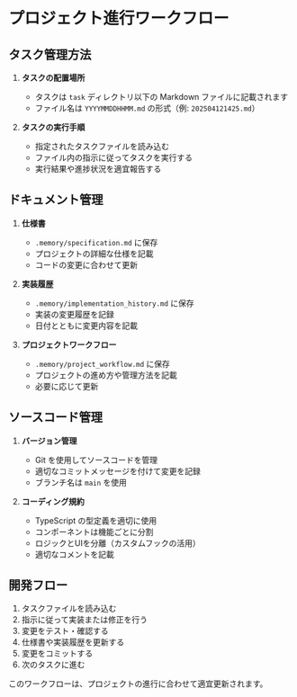 # プロジェクト進行ワークフロー

## タスク管理方法

1. **タスクの配置場所**
   - タスクは `task` ディレクトリ以下の Markdown ファイルに記載されます
   - ファイル名は `YYYYMMDDHHMM.md` の形式（例: `202504121425.md`）

2. **タスクの実行手順**
   - 指定されたタスクファイルを読み込む
   - ファイル内の指示に従ってタスクを実行する
   - 実行結果や進捗状況を適宜報告する

## ドキュメント管理

1. **仕様書**
   - `.memory/specification.md` に保存
   - プロジェクトの詳細な仕様を記載
   - コードの変更に合わせて更新

2. **実装履歴**
   - `.memory/implementation_history.md` に保存
   - 実装の変更履歴を記録
   - 日付とともに変更内容を記載

3. **プロジェクトワークフロー**
   - `.memory/project_workflow.md` に保存
   - プロジェクトの進め方や管理方法を記載
   - 必要に応じて更新

## ソースコード管理

1. **バージョン管理**
   - Git を使用してソースコードを管理
   - 適切なコミットメッセージを付けて変更を記録
   - ブランチ名は `main` を使用

2. **コーディング規約**
   - TypeScript の型定義を適切に使用
   - コンポーネントは機能ごとに分割
   - ロジックとUIを分離（カスタムフックの活用）
   - 適切なコメントを記載

## 開発フロー

1. タスクファイルを読み込む
2. 指示に従って実装または修正を行う
3. 変更をテスト・確認する
4. 仕様書や実装履歴を更新する
5. 変更をコミットする
6. 次のタスクに進む

このワークフローは、プロジェクトの進行に合わせて適宜更新されます。
